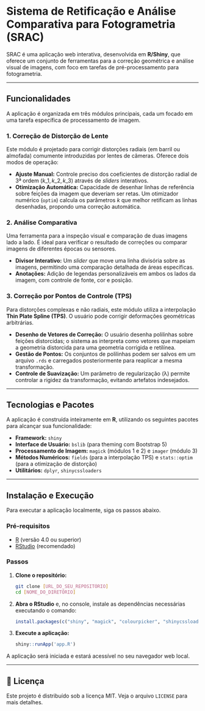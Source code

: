 # Sistema de Retificação e Análise Comparativa para Fotogrametria (SRAC)

SRAC é uma aplicação web interativa, desenvolvida em **R/Shiny**, que oferece um conjunto de ferramentas para a correção geométrica e análise visual de imagens, com foco em tarefas de pré-processamento para fotogrametria.

-----

## Funcionalidades

A aplicação é organizada em três módulos principais, cada um focado em uma tarefa específica de processamento de imagem.

### 1\. Correção de Distorção de Lente

Este módulo é projetado para corrigir distorções radiais (em barril ou almofada) comumente introduzidas por lentes de câmeras. Oferece dois modos de operação:

  * **Ajuste Manual:** Controle preciso dos coeficientes de distorção radial de 3ª ordem ($k\_1, k\_2, k\_3$) através de *sliders* interativos.
  * **Otimização Automática:** Capacidade de desenhar linhas de referência sobre feições da imagem que deveriam ser retas. Um otimizador numérico (`optim`) calcula os parâmetros $k$ que melhor retificam as linhas desenhadas, propondo uma correção automática.

### 2\. Análise Comparativa

Uma ferramenta para a inspeção visual e comparação de duas imagens lado a lado. É ideal para verificar o resultado de correções ou comparar imagens de diferentes épocas ou sensores.

  * **Divisor Interativo:** Um *slider* que move uma linha divisória sobre as imagens, permitindo uma comparação detalhada de áreas específicas.
  * **Anotações:** Adição de legendas personalizáveis em ambos os lados da imagem, com controle de fonte, cor e posição.

### 3\. Correção por Pontos de Controle (TPS)

Para distorções complexas e não radiais, este módulo utiliza a interpolação **Thin Plate Spline (TPS)**. O usuário pode corrigir deformações geométricas arbitrárias.

  * **Desenho de Vetores de Correção:** O usuário desenha polilinhas sobre feições distorcidas; o sistema as interpreta como vetores que mapeiam a geometria distorcida para uma geometria corrigida e retilínea.
  * **Gestão de Pontos:** Os conjuntos de polilinhas podem ser salvos em um arquivo `.rds` e carregados posteriormente para reaplicar a mesma transformação.
  * **Controle de Suavização:** Um parâmetro de regularização (λ) permite controlar a rigidez da transformação, evitando artefatos indesejados.

-----

## Tecnologias e Pacotes

A aplicação é construída inteiramente em **R**, utilizando os seguintes pacotes para alcançar sua funcionalidade:

  * **Framework:** `shiny`
  * **Interface de Usuário:** `bslib` (para theming com Bootstrap 5)
  * **Processamento de Imagem:** `magick` (módulos 1 e 2) e `imager` (módulo 3)
  * **Métodos Numéricos:** `fields` (para a interpolação TPS) e `stats::optim` (para a otimização de distorção)
  * **Utilitários:** `dplyr`, `shinycssloaders`

-----

## Instalação e Execução

Para executar a aplicação localmente, siga os passos abaixo.

### Pré-requisitos

  * [R](https://cran.r-project.org/) (versão 4.0 ou superior)
  * [RStudio](https://posit.co/download/rstudio-desktop/) (recomendado)

### Passos

1.  **Clone o repositório:**

    ```bash
    git clone [URL_DO_SEU_REPOSITÓRIO]
    cd [NOME_DO_DIRETÓRIO]
    ```

2.  **Abra o RStudio** e, no console, instale as dependências necessárias executando o comando:

    ```r
    install.packages(c("shiny", "magick", "colourpicker", "shinycssloaders", "bslib", "imager", "dplyr", "fields"))
    ```

3.  **Execute a aplicação:**

    ```r
    shiny::runApp('app.R')
    ```

A aplicação será iniciada e estará acessível no seu navegador web local.

-----

## 📄 Licença

Este projeto é distribuído sob a licença MIT. Veja o arquivo `LICENSE` para mais detalhes.
